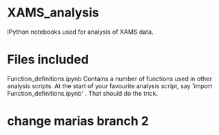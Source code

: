 # XAMS_analysis
IPython notebooks used for analysis of XAMS data.

# Files included
Function_definitions.ipynb
Contains a number of functions used in other analysis scripts.
At the start of your favourite analysis script, say 'import Function_definitions.ipynb' . That should do the trick.

# change marias branch 2